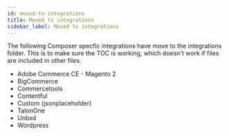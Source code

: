```yaml
---
id: moved-to-integrations
title: Moved to integrations
sidebar_label: Moved to integrations
---
```


The following Composer specfic integrations have move to the integrations folder. This is to make sure the TOC is working, which doesn't work
if files are included in other files.

- Adobe Commerce CE - Magento 2
- BigCommerce
- Commercetools
- Contentful
- Custom (jsonplaceholder)
- TalonOne
- Unbxd
- Wordpress
